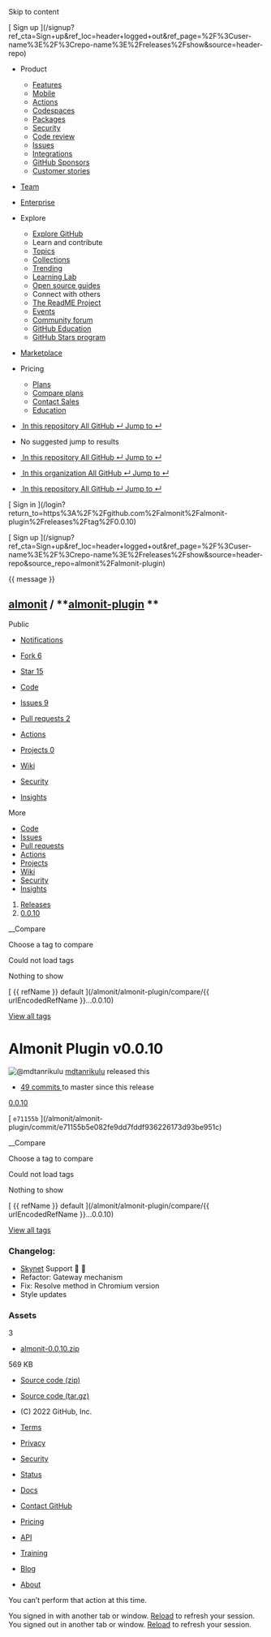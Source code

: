 Skip to content

[ ](https://github.com/)

[ Sign up
](/signup?ref_cta=Sign+up&ref_loc=header+logged+out&ref_page=%2F%3Cuser-
name%3E%2F%3Crepo-name%3E%2Freleases%2Fshow&source=header-repo)

  * Product 

    * [ Features ](/features)
    * [ Mobile ](/mobile)
    * [ Actions ](/features/actions)
    * [ Codespaces ](/features/codespaces)
    * [ Packages ](/features/packages)
    * [ Security ](/features/security)
    * [ Code review ](/features/code-review)
    * [ Issues ](/features/issues)
    * [ Integrations ](/features/integrations)
    * [ GitHub Sponsors ](/sponsors)
    * [ Customer stories ](/customer-stories)

  * [Team](/team)
  * [Enterprise](/enterprise)
  * Explore 

    * [ Explore GitHub ](/explore)
    * Learn and contribute
    * [ Topics ](/topics)
    * [ Collections ](/collections)
    * [ Trending ](/trending)
    * [ Learning Lab ](https://lab.github.com/)
    * [ Open source guides ](https://opensource.guide)
    * Connect with others
    * [ The ReadME Project ](/readme)
    * [ Events ](/events)
    * [ Community forum ](https://github.community)
    * [ GitHub Education ](https://education.github.com)
    * [ GitHub Stars program ](https://stars.github.com)

  * [Marketplace](/marketplace)
  * Pricing 

    * [ Plans ](/pricing)
    * [ Compare plans ](/pricing#compare-features)
    * [ Contact Sales ](https://github.com/enterprise/contact)
    * [ Education ](https://education.github.com)

  * [ ![]() In this repository  All GitHub  ↵ Jump to ↵ ]()

  * No suggested jump to results

  * [ ![]() In this repository  All GitHub  ↵ Jump to ↵ ]()
  * [ ![]() In this organization  All GitHub  ↵ Jump to ↵ ]()
  * [ ![]() In this repository  All GitHub  ↵ Jump to ↵ ]()

[ Sign in ](/login?return_to=https%3A%2F%2Fgithub.com%2Falmonit%2Falmonit-
plugin%2Freleases%2Ftag%2F0.0.10)

[ Sign up
](/signup?ref_cta=Sign+up&ref_loc=header+logged+out&ref_page=%2F%3Cuser-
name%3E%2F%3Crepo-name%3E%2Freleases%2Fshow&source=header-
repo&source_repo=almonit%2Falmonit-plugin)

{{ message }}

##  [almonit](/almonit) / **[almonit-plugin](/almonit/almonit-plugin) **
Public

  * [ Notifications ](/login?return_to=%2Falmonit%2Falmonit-plugin)
  * [ Fork 6 ](/login?return_to=%2Falmonit%2Falmonit-plugin)
  * [ Star  15 ](/login?return_to=%2Falmonit%2Falmonit-plugin)

  * [ Code ](/almonit/almonit-plugin/tree/0.0.10)
  * [ Issues 9 ](/almonit/almonit-plugin/issues)
  * [ Pull requests 2 ](/almonit/almonit-plugin/pulls)
  * [ Actions ](/almonit/almonit-plugin/actions)
  * [ Projects 0 ](/almonit/almonit-plugin/projects?type=beta)
  * [ Wiki ](/almonit/almonit-plugin/wiki)
  * [ Security ](/almonit/almonit-plugin/security)
  * [ Insights ](/almonit/almonit-plugin/pulse)

More

  * [ Code ](/almonit/almonit-plugin/tree/0.0.10)
  * [ Issues ](/almonit/almonit-plugin/issues)
  * [ Pull requests ](/almonit/almonit-plugin/pulls)
  * [ Actions ](/almonit/almonit-plugin/actions)
  * [ Projects ](/almonit/almonit-plugin/projects?type=beta)
  * [ Wiki ](/almonit/almonit-plugin/wiki)
  * [ Security ](/almonit/almonit-plugin/security)
  * [ Insights ](/almonit/almonit-plugin/pulse)

  1. [Releases](/almonit/almonit-plugin/releases)
  2. [ 0.0.10 ](/almonit/almonit-plugin/releases/tag/0.0.10)

__Compare

Choose a tag to compare

Could not load tags

Nothing to show

[ {{ refName }} default ](/almonit/almonit-plugin/compare/{{ urlEncodedRefName
}}...0.0.10)

[View all tags](/almonit/almonit-plugin/tags)

# Almonit Plugin v0.0.10

![@mdtanrikulu](https://avatars.githubusercontent.com/u/2774845?s=40&v=4)
[mdtanrikulu](/mdtanrikulu) released this

* [ 49 commits ](/almonit/almonit-plugin/compare/0.0.10...master) to master since this release 

[ 0.0.10  ](/almonit/almonit-plugin/tree/0.0.10)

[ `e71155b` ](/almonit/almonit-
plugin/commit/e71155b5e082fe9dd7fddf936226173d93be951c)

__Compare

Choose a tag to compare

Could not load tags

Nothing to show

[ {{ refName }} default ](/almonit/almonit-plugin/compare/{{ urlEncodedRefName
}}...0.0.10)

[View all tags](/almonit/almonit-plugin/tags)

### Changelog:

  * [Skynet](https://siasky.net/) Support 🎉 🚀
  * Refactor: Gateway mechanism
  * Fix: Resolve method in Chromium version
  * Style updates

### Assets

3

  * [ almonit-0.0.10.zip ](/almonit/almonit-plugin/releases/download/0.0.10/almonit-0.0.10.zip)

569 KB

  * [ Source code (zip) ](/almonit/almonit-plugin/archive/refs/tags/0.0.10.zip)

  * [ Source code (tar.gz) ](/almonit/almonit-plugin/archive/refs/tags/0.0.10.tar.gz)

  * [ ](https://github.com "GitHub") (C) 2022 GitHub, Inc. 

  * [Terms](https://docs.github.com/en/github/site-policy/github-terms-of-service)
  * [Privacy](https://docs.github.com/en/github/site-policy/github-privacy-statement)
  * [Security](https://github.com/security)
  * [Status](https://www.githubstatus.com/)
  * [Docs](https://docs.github.com)
  * [Contact GitHub](https://support.github.com?tags=dotcom-footer)
  * [Pricing](https://github.com/pricing)
  * [API](https://docs.github.com)
  * [Training](https://services.github.com)
  * [Blog](https://github.blog)
  * [About](https://github.com/about)

You can’t perform that action at this time.

You signed in with another tab or window. [Reload]() to refresh your session.
You signed out in another tab or window. [Reload]() to refresh your session.

